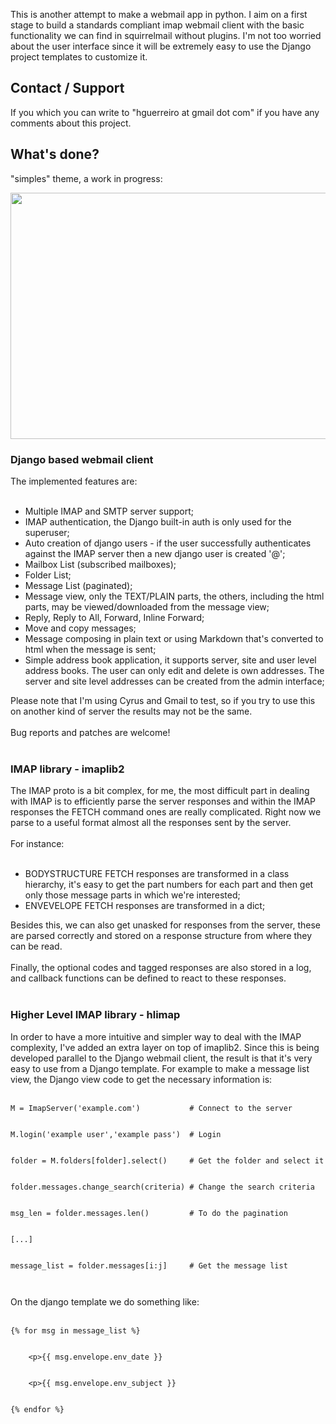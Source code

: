 This is another attempt to make a webmail app in python. I aim on a first stage to build a standards compliant imap webmail client with the basic functionality we can find in squirrelmail without plugins. I'm not too worried about the user interface since it will be extremely easy to use the Django project templates to customize it.

## Contact / Support ##

If you which you can write to "hguerreiro at gmail dot com" if you have any comments about this project.

## What's done? ##

"simples" theme, a work in progress:

<img src='http://webpymail.googlecode.com/svn/wiki/img/webpymail-simples_theme-message_list-01.png' width='711' height='394'>

<h3>Django based webmail client</h3>

The implemented features are:<br>
<br>
<ul><li>Multiple IMAP and SMTP server support;<br>
</li><li>IMAP authentication, the Django built-in auth is only used for the superuser;<br>
</li><li>Auto creation of django users - if the user successfully authenticates against the IMAP server then a new django user is created '<user name>@<imap host>';<br>
</li><li>Mailbox List (subscribed mailboxes);<br>
</li><li>Folder List;<br>
</li><li>Message List (paginated);<br>
</li><li>Message view, only the TEXT/PLAIN parts, the others, including the html parts, may be viewed/downloaded from the message view;<br>
</li><li>Reply, Reply to All, Forward, Inline Forward;<br>
</li><li>Move and copy messages;<br>
</li><li>Message composing in plain text or using Markdown that's converted to html when the message is sent;<br>
</li><li>Simple address book application, it supports server, site and user level address books. The user can only edit and delete is own addresses. The server and site level addresses can be created from the admin interface;</li></ul>

Please note that I'm using Cyrus and Gmail to test, so if you try to use this on another kind of server the results may not be the same.<br>
<br>
Bug reports and patches are welcome!<br>
<br>
<h3>IMAP library - imaplib2</h3>

The IMAP proto is a bit complex, for me, the most difficult part in dealing with IMAP is to efficiently parse the server responses and within the IMAP responses the FETCH command ones are really complicated. Right now we parse to a useful format almost all the responses sent by the server.<br>
<br>
For instance:<br>
<br>
<ul><li>BODYSTRUCTURE FETCH responses are transformed in a class hierarchy, it's easy to get the part numbers for each part and then get only those message parts in which we're interested;<br>
</li><li>ENVEVELOPE FETCH responses are transformed in a dict;</li></ul>

Besides this, we can also get unasked for responses from the server, these are parsed correctly and stored on a response structure from where they can be read.<br>
<br>
Finally, the optional codes and tagged responses are also stored in a log, and callback functions can be defined to react to these responses.<br>
<br>
<h3>Higher Level IMAP library - hlimap</h3>

In order to have a more intuitive and simpler way to deal with the IMAP complexity, I've added an extra layer on top of imaplib2. Since this is being developed parallel to the Django webmail client, the result is that it's very easy to use from a Django template. For example to make a message list view, the Django view code to get the necessary information is:<br>
<br>
<pre><code>M = ImapServer('example.com')           # Connect to the server<br>
M.login('example user','example pass')  # Login<br>
folder = M.folders[folder].select()     # Get the folder and select it<br>
folder.messages.change_search(criteria) # Change the search criteria<br>
msg_len = folder.messages.len()         # To do the pagination<br>
[...]<br>
message_list = folder.messages[i:j]     # Get the message list <br>
</code></pre>

On the django template we do something like:<br>
<br>
<pre><code>{% for msg in message_list %}<br>
    &lt;p&gt;{{ msg.envelope.env_date }}<br>
    &lt;p&gt;{{ msg.envelope.env_subject }}<br>
{% endfor %}<br>
</code></pre>